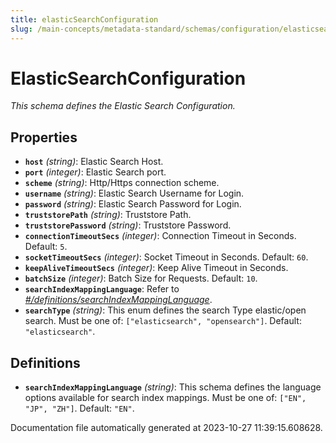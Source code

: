 ```yaml
---
title: elasticSearchConfiguration
slug: /main-concepts/metadata-standard/schemas/configuration/elasticsearchconfiguration
---
```


# ElasticSearchConfiguration

*This schema defines the Elastic Search Configuration.*

## Properties

- **`host`** *(string)*: Elastic Search Host.
- **`port`** *(integer)*: Elastic Search port.
- **`scheme`** *(string)*: Http/Https connection scheme.
- **`username`** *(string)*: Elastic Search Username for Login.
- **`password`** *(string)*: Elastic Search Password for Login.
- **`truststorePath`** *(string)*: Truststore Path.
- **`truststorePassword`** *(string)*: Truststore Password.
- **`connectionTimeoutSecs`** *(integer)*: Connection Timeout in Seconds. Default: `5`.
- **`socketTimeoutSecs`** *(integer)*: Socket Timeout in Seconds. Default: `60`.
- **`keepAliveTimeoutSecs`** *(integer)*: Keep Alive Timeout in Seconds.
- **`batchSize`** *(integer)*: Batch Size for Requests. Default: `10`.
- **`searchIndexMappingLanguage`**: Refer to *[#/definitions/searchIndexMappingLanguage](#definitions/searchIndexMappingLanguage)*.
- **`searchType`** *(string)*: This enum defines the search Type elastic/open search. Must be one of: `["elasticsearch", "opensearch"]`. Default: `"elasticsearch"`.
## Definitions

- <a id="definitions/searchIndexMappingLanguage"></a>**`searchIndexMappingLanguage`** *(string)*: This schema defines the language options available for search index mappings. Must be one of: `["EN", "JP", "ZH"]`. Default: `"EN"`.


Documentation file automatically generated at 2023-10-27 11:39:15.608628.
